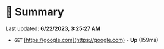# 📖 Summary
Last updated: **6/22/2023, 3:25:27 AM**

- `GET` [https://google.com](https://google.com) - **Up** (159ms)
